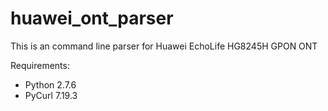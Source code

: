 # huawei_ont_parser

This is an command line parser for Huawei EchoLife HG8245H GPON ONT

Requirements:
- Python 2.7.6
- PyCurl 7.19.3
